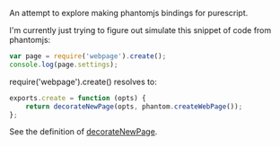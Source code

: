 An attempt to explore making phantomjs bindings for purescript.

I'm currently just trying to figure out simulate this snippet of code from phantomjs:


```javascript
var page = require('webpage').create();
console.log(page.settings);
```

require('webpage').create() resolves to:

```javascript
exports.create = function (opts) {
    return decorateNewPage(opts, phantom.createWebPage());
};
```

See the definition of [decorateNewPage](https://github.com/ariya/phantomjs/blob/master/src/modules/webpage.js#L225).
